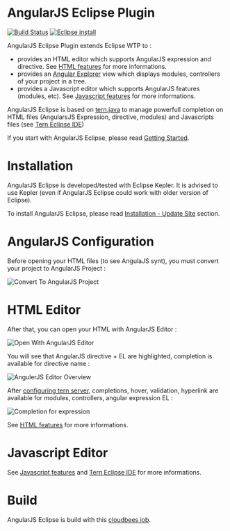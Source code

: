 AngularJS Eclipse Plugin
=================

[![Build Status](https://secure.travis-ci.org/angelozerr/angularjs-eclipse.png)](http://travis-ci.org/angelozerr/angularjs-eclipse)
[![Eclipse install](https://marketplace.eclipse.org/sites/all/modules/custom/marketplace/images/installbutton.png)](http://marketplace.eclipse.org/marketplace-client-intro?mpc_install=1605088)

AngularJS Eclipse Plugin extends Eclipse WTP to :

 * provides an HTML editor which supports AngularJS expression and directive. See [HTML features](https://github.com/angelozerr/angularjs-eclipse/wiki/HTML-Features) for more informations.
 * provides an [Angular Explorer](https://github.com/angelozerr/angularjs-eclipse/wiki/Angular-Explorer-View) view which displays modules, controllers of your project in a tree.
 * provides a Javascript editor which supports AngularJS features (modules, etc). See [Javascript features](https://github.com/angelozerr/angularjs-eclipse/wiki/Javascript-Features) for more informations.

AngularJS Eclipse is based on [tern.java](https://github.com/angelozerr/tern.java) to manage powerfull completion on HTML files (AngularsJS Expression, directive, modules) and Javascripts files (see [Tern Eclipse IDE](https://github.com/angelozerr/tern.java/wiki/Tern-Eclipse-IDE))

If you start with AngularJS Eclipse, please read [Getting Started](https://github.com/angelozerr/angularjs-eclipse/wiki/Getting-Started).

# Installation

AngularJS Eclipse is developed/tested with Eclipse Kepler. It is advised to use Kepler (even if AngularJS Eclipse could work with older version of Eclipse).

To install AngularJS Eclipse, please read [Installation - Update Site](https://github.com/angelozerr/angularjs-eclipse/wiki/Installation-Update-Site) section.

# AngularJS Configuration

Before opening your HTML files (to see AngulaJS synt), you must  convert your project to AngularJS Project : 

![Convert To AngularJS Project](https://github.com/angelozerr/angularjs-eclipse/wiki/images/ConfigureToAngularProject.png)

# HTML Editor

After that, you can open your HTML with AngularJS Editor : 

![Open With AngularJS Editor](https://github.com/angelozerr/angularjs-eclipse/wiki/images/OpenWithAngularEditor.png)

You will see that AngularJS directive + EL are highlighted, completion is available for directive name : 

![AngulerJS Editor Overview](https://github.com/angelozerr/angularjs-eclipse/wiki/images/HTMLAngularEditorOverview.png)

After [configuring tern server](https://github.com/angelozerr/tern.java/wiki/Tern-Eclipse-IDE-Node.js), completions, hover, validation, hyperlink are available for modules, controllers, angular expression EL : 

![Completion for expression](https://github.com/angelozerr/angularjs-eclipse/wiki/images/HTMLAngularCompletionExpressionFn.png)

See [HTML features](https://github.com/angelozerr/angularjs-eclipse/wiki/HTML-Features) for more informations.

# Javascript Editor

See [Javascript features](https://github.com/angelozerr/angularjs-eclipse/wiki/Javascript-Features) and [Tern Eclipse IDE](https://github.com/angelozerr/tern.java/wiki/Tern-Eclipse-IDE) for more informations.

# Build

AngularJS Eclipse is build with this [cloudbees job](https://opensagres.ci.cloudbees.com/job/angularjs-eclipse/).
